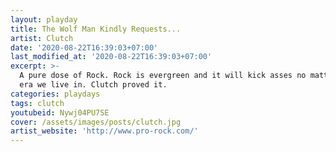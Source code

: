 ```yaml
---
layout: playday
title: The Wolf Man Kindly Requests...
artist: Clutch
date: '2020-08-22T16:39:03+07:00'
last_modified_at: '2020-08-22T16:39:03+07:00'
excerpt: >-
  A pure dose of Rock. Rock is evergreen and it will kick asses no matter what
  era we live in. Clutch proved it.
categories: playdays
tags: clutch
youtubeid: Nywj04PU7SE
cover: /assets/images/posts/clutch.jpg
artist_website: 'http://www.pro-rock.com/'
---
```


